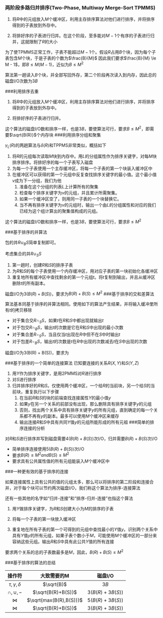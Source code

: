 ### 两阶段多路归并排序(Two-Phase, Multiway Merge-Sort TPMMS)

1. 将$R​$中的元组放入$M​$个缓冲区，利用主存排序算法对他们进行排序，并将排序得到的子表放到外存中。

2. 将排好序的子表进行归并。在这个阶段，至多能对$M-1$个有序的子表进行归并，这就限制了$R$的大小

为了使TPMMS正常工作，子表不能超过$M-1$个。假设$R$占用$B$个块，因为每个子表包含$M$个块，于是子表的个数为$\frac{B}{M}$ 因此我们要求$\frac{B}{M} \le  M - 1$，即$B \le M(M-1)$，近似为$B \le M^2$

算法第一趟读入$B$个块，并全部写回外存，第二个阶段再次读入到内存，因此总的磁盘I/O次数为$3B$

###利用排序去重
1. 将$R$中的元组放入$M$个缓冲区，利用主存排序算法对他们进行排序，并将排序得到的子表放到外存中。

2. 将排好序的子表进行归并。 

这个算法的磁盘I/O数和排序一样，也是$3B$，要使算法可行，要求$B \le M^2$，即需要$\sqrt{B(R)}$个内存块
###利用排序分组和聚集

$\gamma_L(R)$的两趟算法与$\delta(R)$和TPPMS非常类似，概括如下

1. 将$R$的元组每次读取$M$块到内存中。用$L$的分组属性作为排序关键字，对每$M$块排序排序。将排好序的每一个子表写入磁盘
2. 为每一个子表使用一个主存缓冲区，将每一个子表的第一个块装入缓冲区中
3. 在缓冲区可以获得的第一个元组中反复查找排序关键字的最小值。这个最小值$v$成为下一分组，我们为他
   1. 准备在这个分组的列表$L$上计算所有的聚集
   2. 检查每个排序关键字为$v$的元组，并且累计所需聚集。
   3. 如果一个缓冲区空了，则用同一子表的一个块替换它。
   4. 当不再有排序关键字为$v$的元组时，输出一个由$L$的分组属性和对应的我们已经为这个组计算出的聚集值构成的元组。

这个算法的磁盘I/O数和排序一样，也是$3B$，要使算法可行，要求$B \le M^2$

###基于排序的并算法

包的并$R\cup_BS$简单复制即可。

考虑集合的并$R\cup_SS$

1. 第一趟时，创建$R$和$S$的排序子表
2. 为$R$和$S$的每个子表使用一个内存缓冲区，用对应子表的第一块初始化各缓冲区
3. 重复地所有缓冲区中查找剩余的第一个元组$t$。将$t$复制到输出，并且从缓冲区删除$t$的所有副本。

磁盘I/O为$3(B(R) + B(S))$，要求为$B(R)+B(S) \le M^2$
###基于排序的交和差算法

算法基本同基于排序的并算法相同。使用如下的算法产生结果，并将输入缓冲里所有$t$的拷贝移除

* 对于集合交$R\cap_SS$，如果$t$在$R$和$S$中都出现就输出$t$
* 对于包交$R\cap_BS$，输出$t$的次数是它在$R$和$S$中出现的最小次数
* 对于集合差$R-_SS$，当且仅当$t$出现在$R$中但不在$S$中时输出$t$
* 对于包差$R-_BS$，输出$t$的次数是$t$在$R$中出现的次数减去$t$在$S$中出现的次数

磁盘I/O为3(B(R) + B(S))，要求为

###基于排序的一个简单的连接算法
已知要连接的关系$R(X, Y)$和$S(Y,Z)$
1. 用$Y$作为排序关键字，是用2PMMS对$R$进行排序
2. 对$S$进行排序
3. 归并排序好的$R$和$S$。仅使用两个缓冲区，一个给$R$的当前块，另一个给$S$的当前块，重复执行以下步骤
   1. 在当前$R$和$S$的块的前端查找连接属性$Y$的最小值$y$
   2. 如果$y$在另一个关系的前部没有出现，那么删除具有排序关键字$y$的元组
   3. 否则，找出两个关系中具有排序关键字$y$的所有元组，直到确定的每一个关系都不再有$y$的副本。最多可以使用$M$个缓冲区来缓存
   4. 输出连接$R$和$S$中具有共同$Y$值$y$的元组所能形成的所有元祖
###简单的排序连接的分析

对$R$和$S$进行排序并写到磁盘需要$4(B(R)+B(S))$次I/O，归并需要$B(R)+B(S)$次I/O

* 简单排序连接使用$5(B(R)+B(S))$次I/O
* 要求$B(R) \le M^2 and B(S) \le M^2$
* 要求具有公共属性值的所有元组能装入$M$个缓冲区中

###一种更有效的基于排序的连接

如果连接属性上具有公共的值的元组太多，那么可以将排序的第二阶段和连接合并，对于每个块可以节约两次磁盘I/O，我们称这个算法为排序-连接算法

还有一些其他的名字如“归并-连接”和“排序-归并-连接”也指这个算法

1. 用$Y$做排序关键字，为$R$和$S$创建大小为$M$的排序的子表

2. 将每一个子表的第一块放入缓冲区

3. 重复地在所有子表的第一个可得到的元组中查找最小的$Y$值$y$。识别两个关系中具有$Y$值$y$的所有元组，如果子表个数小于$M$，可能使用$M$个缓冲区的一部分来容纳这些元组。输出$R$和$S$中具有此公共$Y$值的所有连接

要求两个关系的总的子表数最多是$M$，因此，$B(R) +B(S) \le M^2$

###基于排序的算法的总结

|   操作符    | 大致需要的M | 磁盘I/O |
| :---------: | :---------: | :-----: |
| $\tau,\gamma, \delta$ | $\sqrt{B}$ | $3B$ |
| $\cap, \cup, -$ | $\sqrt{B(R)+B(S)}$ | $3(B(R)+3B(S))$ |
| $\Join$ | $\sqrt{max(B(R),B(S))}$ | $5(B(R)+3B(S))$ |
| $\Join$ | $\sqrt{B(R)+B(S)}$ | $3(B(R)+3B(S))$ |


